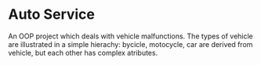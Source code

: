 # Auto Service
An OOP project which deals with vehicle malfunctions. The types of vehicle are illustrated in a simple hierachy: bycicle, motocycle, car are derived from vehicle, but each other has complex atributes.
